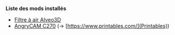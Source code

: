 **Liste des mods installés**

- [Filtre à air Alveo3D](https://github.com/Itzo1978/Voron-2.4/tree/main/VoronMods/Air%20Filter%20Alveo3D%20for%20Voron%202.4)
- [AngryCAM C270](https://www.printables.com/fr/model/487010-angrycam-logitech-c270-voron) (→ [https://www.printables.com/](Printables))
